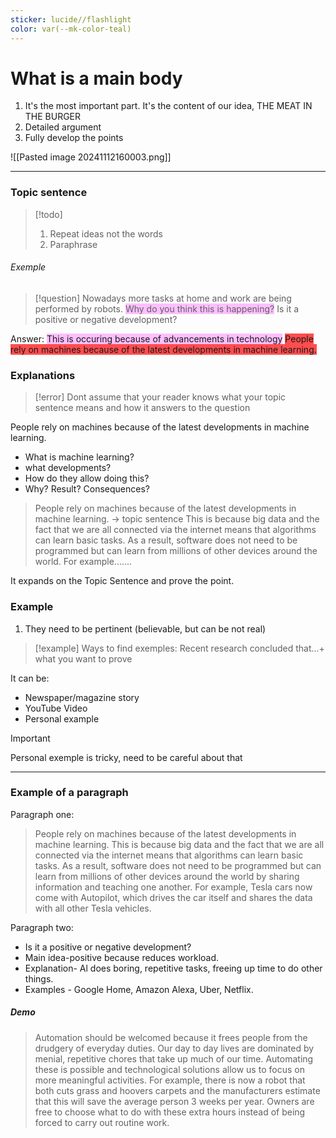 ```yaml
---
sticker: lucide//flashlight
color: var(--mk-color-teal)
---
```

# What is a main body

1. It's the most important part. It's the content of our idea, THE MEAT IN THE BURGER
2. Detailed argument
3. Fully develop the points

![[Pasted image 20241112160003.png]]

---

### Topic sentence
> [!todo] 
> 1. Repeat ideas not the words
> 2. Paraphrase

###### Exemple

> [!question] 
> Nowadays more tasks at home and work are being performed by robots.
> <span style="background:#fdbfff">Why do you think this is happening?</span>
> Is it a positive or negative development?

Answer: 
<span style="background:#fdbfff">This is occuring because of advancements in technology</span> 
<span style="background:#ff4d4f">People rely on machines because of the latest developments in machine learning.</span> 

### Explanations
> [!error] 
> Dont assume that your reader knows what your topic sentence means and how it answers to the question

People rely on machines because of the latest developments in machine learning.
- What is machine learning?
- what developments?
- How do they allow doing this?
- Why? Result? Consequences?


> People rely on machines because of the latest developments in machine learning. -> topic sentence
> This is because big data and the fact that we are all connected via the internet means that algorithms can learn basic tasks. As a result, software does not need to be programmed but can learn from millions of other devices around the world. For example.......

It expands on the Topic Sentence and prove the point.

### Example
1. They need to be pertinent (believable, but can be not real)

> [!example] 
> Ways to find exemples:
> Recent research concluded that...+ what you want to prove

It can be:
- Newspaper/magazine story
- YouTube Video
- Personal example
> [!important] 
> Personal exemple is tricky, need to be careful about that

---
### Example of a paragraph

Paragraph one:
> People rely on machines because of the latest developments in machine learning. This is because big data and the fact that we are all connected via the internet means that algorithms can learn basic tasks. As a result, software does not need to be programmed but can learn from millions of other devices around the world by sharing information and teaching one another. For example, Tesla cars now come with Autopilot, which drives the car itself and shares the data with all other Tesla vehicles.

Paragraph two:

- Is it a positive or negative development?
- Main idea-positive because reduces workload.
- Explanation- Al does boring, repetitive tasks, freeing up time to do other things.
- Examples - Google Home, Amazon Alexa, Uber, Netflix.

##### Demo

> Automation should be welcomed because it frees people from the drudgery of everyday duties. Our day to day lives are dominated by menial, repetitive chores that take up much of our time. Automating these is possible and technological solutions allow us to focus on more meaningful activities. For example, there is now a robot that both cuts grass and hoovers carpets and the manufacturers estimate that this will save the average person 3 weeks per year. Owners are free to choose what to do with these extra hours instead of being forced to carry out routine work.


